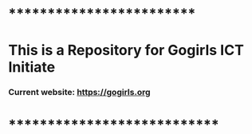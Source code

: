 # ************************
# This is a Repository for Gogirls ICT Initiate
### Current website: https://gogirls.org
# ***************************